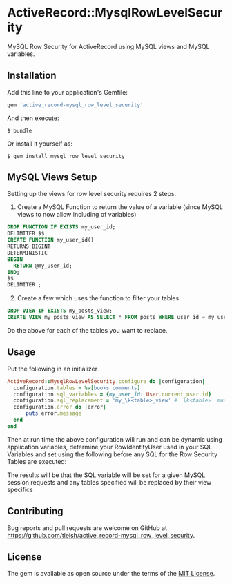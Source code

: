 # ActiveRecord::MysqlRowLevelSecurity

MySQL Row Security for ActiveRecord using MySQL views and MySQL variables.

## Installation

Add this line to your application's Gemfile:

```ruby
gem 'active_record-mysql_row_level_security'
```

And then execute:

    $ bundle

Or install it yourself as:

    $ gem install mysql_row_level_security 
    
## MySQL Views Setup

Setting up the views for row level security requires 2 steps.

1. Create a MySQL Function to return the value of a variable (since MySQL views to now allow including of variables)

```sql
DROP FUNCTION IF EXISTS my_user_id;
DELIMITER $$
CREATE FUNCTION my_user_id()
RETURNS BIGINT
DETERMINISTIC
BEGIN
  RETURN @my_user_id;
END;
$$
DELIMITER ;
``` 

2. Create a few which uses the function to filter your tables

```sql
DROP VIEW IF EXISTS my_posts_view;
CREATE VIEW my_posts_view AS SELECT * FROM posts WHERE user_id = my_user_id();
```

Do the above for each of the tables you want to replace.
      
## Usage

Put the following in an initializer

```ruby
ActiveRecord::MysqlRowLevelSecurity.configure do |configuration|
  configuration.tables = %w[books comments]
  configuration.sql_variables = {my_user_id: User.current_user.id} 
  configuration.sql_replacement = 'my_\k<table>_view' # `\k<table>` must be included in the string  
  configuration.error do |error|
      puts error.message
  end
end
```

Then at run time the above configuration will run and can be dynamic using application variables, determine your RowIdentityUser used in your SQL Variables and set using the following before any SQL for the Row Security Tables are executed:

The results will be that the SQL variable will be set for a given MySQL session requests and any tables specified will be replaced by their view specifics

## Contributing

Bug reports and pull requests are welcome on GitHub at https://github.com/tleish/active_record-mysql_row_level_security.

## License

The gem is available as open source under the terms of the [MIT License](https://opensource.org/licenses/MIT).
